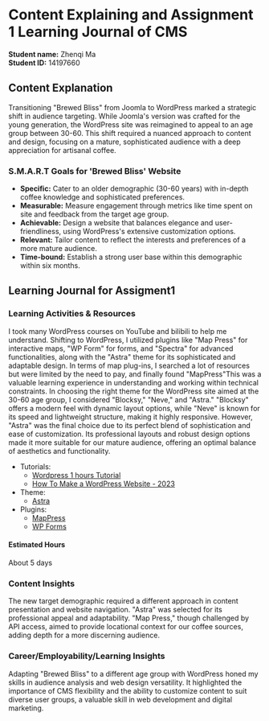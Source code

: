 # Content Explaining and Assignment 1 Learning Journal of CMS

**Student name:** Zhenqi Ma  
**Student ID:** 14197660

## Content Explanation

Transitioning "Brewed Bliss" from Joomla to WordPress marked a strategic shift in audience targeting. While Joomla's version was crafted for the young generation, the WordPress site was reimagined to appeal to an age group between 30-60. This shift required a nuanced approach to content and design, focusing on a mature, sophisticated audience with a deep appreciation for artisanal coffee.


### S.M.A.R.T Goals for 'Brewed Bliss' Website

- **Specific:** Cater to an older demographic (30-60 years) with in-depth coffee knowledge and sophisticated preferences.
- **Measurable:** Measure engagement through metrics like time spent on site and feedback from the target age group.
- **Achievable:** Design a website that balances elegance and user-friendliness, using WordPress's extensive customization options.
- **Relevant:** Tailor content to reflect the interests and preferences of a more mature audience.
- **Time-bound:** Establish a strong user base within this demographic within six months.

## Learning Journal for Assigment1

### Learning Activities & Resources
I took many WordPress courses on YouTube and bilibili to help me understand.
Shifting to WordPress, I utilized plugins like "Map Press" for interactive maps, "WP Form" for forms, and "Spectra" for advanced functionalities, along with the "Astra" theme for its sophisticated and adaptable design. 
In terms of map plug-ins, I searched a lot of resources but were limited by the need to pay, and finally found "MapPress"This was a valuable learning experience in understanding and working within technical constraints.
In choosing the right theme for the WordPress site aimed at the 30-60 age group, I considered "Blocksy," "Neve," and "Astra." "Blocksy" offers a modern feel with dynamic layout options, while "Neve" is known for its speed and lightweight structure, making it highly responsive. However, "Astra" was the final choice due to its perfect blend of sophistication and ease of customization. Its professional layouts and robust design options made it more suitable for our mature audience, offering an optimal balance of aesthetics and functionality.
- Tutorials: 
  - [Wordpress 1 hours Tutorial](https://www.bilibili.com/video/BV1Vg411w7os/?spm_id_from=333.337.search-card.all.click&vd_source=e987ab2ba6e5417d818ba58b7d341f81)
  - [How To Make a WordPress Website - 2023](https://youtu.be/jl8F4WglM3I?si=WkeuX2RBy5n8Uk5O)
- Theme:
  - [Astra](https://wpastra.com/about/?utm_source=theme_preview&utm_medium=author_link&utm_campaign=astra_theme)
- Plugins:
  - [MapPress](https://wordpress.org/plugins/mappress-google-maps-for-wordpress/)
  - [WP Forms](https://wordpress.org/plugins/wpforms-lite/)

#### Estimated Hours
About 5 days

### Content Insights

The new target demographic required a different approach in content presentation and website navigation. "Astra" was selected for its professional appeal and adaptability. "Map Press," though challenged by API access, aimed to provide locational context for our coffee sources, adding depth for a more discerning audience.

### Career/Employability/Learning Insights

Adapting "Brewed Bliss" to a different age group with WordPress honed my skills in audience analysis and web design versatility. It highlighted the importance of CMS flexibility and the ability to customize content to suit diverse user groups, a valuable skill in web development and digital marketing.